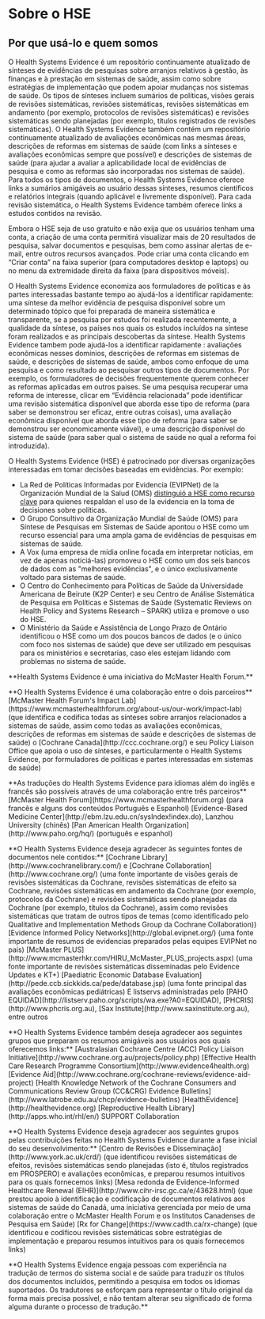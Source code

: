 # Sobre o HSE

## Por que usá-lo e quem somos

O Health Systems Evidence é um repositório continuamente atualizado de sínteses de evidências de pesquisas sobre arranjos relativos à gestão, às finanças e à prestação em sistemas de saúde, assim como sobre estratégias de implementação que podem apoiar mudanças nos sistemas de saúde. Os tipos de sínteses incluem sumários de políticas, visões gerais de revisões sistemáticas, revisões sistemáticas, revisões sistemáticas em andamento (por exemplo, protocolos de revisões sistemáticas) e revisões sistemáticas sendo planejadas (por exemplo, títulos registrados de revisões sistemáticas). O Health Systems Evidence também contém um repositório continuamente atualizado de avaliações econômicas nas mesmas áreas, descrições de reformas em sistemas de saúde (com links a sínteses e avaliações econômicas sempre que possível) e descrições de sistemas de saúde (para ajudar a avaliar a aplicabilidade local de evidências de pesquisa e como as reformas são incorporadas nos sistemas de saúde). Para todos os tipos de documentos, o Health Systems Evidence oferece links a sumários amigáveis ao usuário dessas sínteses, resumos científicos e relatórios integrais (quando aplicável e livremente disponível). Para cada revisão sistemática, o Health Systems Evidence também oferece links a estudos contidos na revisão.

Embora o HSE seja de uso gratuito e não exija que os usuários tenham uma conta, a criação de uma conta permitirá visualizar mais de 20 resultados de pesquisa, salvar documentos e pesquisas, bem como assinar alertas de e-mail, entre outros recursos avançados. Pode criar uma conta clicando em “Criar conta” na faixa superior (para computadores desktop e laptops) ou no menu da extremidade direita da faixa (para dispositivos móveis).

O Health Systems Evidence economiza aos formuladores de políticas e às partes interessadas bastante tempo ao ajudá-los a identificar rapidamente: uma síntese da melhor evidência de pesquisa disponível sobre um determinado tópico que foi preparada de maneira sistemática e transparente, se a pesquisa por estudos foi realizada recentemente, a qualidade da síntese, os países nos quais os estudos incluídos na síntese foram realizados e as principais descobertas da síntese. Health Systems Evidence tambem pode ajudá-los a identificar rapidamente : avaliações econômicas nesses domínios, descrições de reformas em sistemas de saúde, e descrições de sistemas de saúde, ambos como enfoque de uma pesquisa e como resultado ao pesquisar outros tipos de documentos. Por exemplo, os formuladores de decisões frequentemente querem conhecer as reformas aplicadas em outros paises. Se uma pesquisa recuperar uma reforma de interesse, clicar em “Evidência relacionada” pode identificar uma revisão sistemática disponível que aborda esse tipo de reforma (para saber se demonstrou ser eficaz, entre outras coisas), uma avaliação econômica disponível que aborda esse tipo de reforma (para saber se demonstrou ser economicamente viável), e uma descrição disponível do sistema de saúde (para saber qual o sistema de saúde no qual a reforma foi introduzida).

O Health Systems Evidence (HSE) é patrocinado por diversas organizações interessadas em tomar decisões baseadas em evidências. Por exemplo:

- La Red de Políticas Informadas por Evidencia (EVIPNet) de la Organización Mundial de la Salud (OMS) [distinguió a HSE como recurso clave](https://www.who.int/evidence/resources/en/) para quienes respaldan el uso de la evidencia en la toma de decisiones sobre políticas.
- O Grupo Consultivo da Organização Mundial de Saúde (OMS) para Síntese de Pesquisas em Sistemas de Saúde apontou o HSE como um recurso essencial para uma ampla gama de evidências de pesquisas em sistemas de saúde.
- A Vox (uma empresa de mídia online focada em interpretar notícias, em vez de apenas noticiá-las) promoveu o HSE como um dos seis bancos de dados com as "melhores evidências", e o único exclusivamente voltado para sistemas de saúde.
- O Centro do Conhecimento para Políticas de Saúde da Universidade Americana de Beirute (K2P Center) e seu Centro de Análise Sistemática de Pesquisa em Políticas e Sistemas de Saúde (Systematic Reviews on Health Policy and Systems Research – SPARK) utiliza e promove o uso do HSE.
- O Ministério da Saúde e Assistência de Longo Prazo de Ontário identificou o HSE como um dos poucos bancos de dados (e o único com foco nos sistemas de saúde) que deve ser utilizado em pesquisas para os ministérios e secretarias, caso eles estejam lidando com problemas no sistema de saúde.

<footer>
  <p class="text-center">**Health Systems Evidence é uma iniciativa do McMaster Health Forum.**</p>
  <p class="text-center">**O Health Systems Evidence é uma colaboração entre o dois parceiros**  
  [McMaster Health Forum's Impact Lab](https://www.mcmasterhealthforum.org/about-us/our-work/impact-lab) (que identifica e codifica todas as sínteses sobre arranjos relacionados a sistemas de saúde, assim como todas as avaliações econômicas, descrições de reformas em sistemas de saúde e descrições de sistemas de saúde)  
  o [Cochrane Canada](http://ccc.cochrane.org/) e seu Policy Liaison Office que apoia o uso de sínteses, e particularmente o Health Systems Evidence, por formuladores de políticas e partes interessadas em sistemas de saúde)</p>

  <p class="text-center">**As traduções do Health Systems Evidence para idiomas além do inglês e francês são possíveis através de uma colaboração entre três parceiros**  
  [McMaster Health Forum](https://www.mcmasterhealthforum.org) (para francês e alguns dos conteúdos Português e Espanhol)  
  [Evidence-Based Medicine Center](http://ebm.lzu.edu.cn/sysIndex!index.do), Lanzhou University (chinês)  
  [Pan American Health Organization](http://www.paho.org/hq/) (português e espanhol)</p>

  <p class="text-center">**O Health Systems Evidence deseja agradecer às seguintes fontes de documentos nele contidos:**  
  [Cochrane Library](http://www.cochranelibrary.com/) e [Cochrane Collaboration](http://www.cochrane.org/) (uma fonte importante de visões gerais de revisões sistemáticas da Cochrane, revisões sistemáticas de efeito sa Cochrane, revisões sistemáticas em andamento da Cochrane (por exemplo, protocolos da Cochrane) e revisões sistemáticas sendo planejadas da Cochrane (por exemplo, títulos da Cochrane), assim como revisões sistemáticas que tratam de outros tipos de temas (como identificado pelo Qualitative and Implementation Methods Group da Cochrane Collaboration))  
  [Evidence Informed Policy Networks](http://global.evipnet.org/) (uma fonte importante de resumos de evidencias preparados pelas equipes EVIPNet no país)  
  [McMaster PLUS](http://www.mcmasterhkr.com/HIRU_McMaster_PLUS_projects.aspx) (uma fonte importante de revisões sistemáticas disseminadas pelo Evidence Updates e KT+)  
  [Paediatric Economic Database Evaluation](http://pede.ccb.sickkids.ca/pede/database.jsp) (uma fonte principal das avaliações econômicas pediátricas)  
  E listservs administradas pelo [PAHO EQUIDAD](http://listserv.paho.org/scripts/wa.exe?A0=EQUIDAD), [PHCRIS](http://www.phcris.org.au), [Sax Institute](http://www.saxinstitute.org.au), entre outros</p>

  <p class="text-center">**O Health Systems Evidence também deseja agradecer aos seguintes grupos que preparam os resumos amigáveis aos usuários aos quais oferecemos links:**  
  [Australasian Cochrane Centre (ACC) Policy Liaison Initiative](http://www.cochrane.org.au/projects/policy.php)  
  [Effective Health Care Research Programme Consortium](http://www.evidence4health.org)  
  [Evidence Aid](http://www.cochrane.org/cochrane-reviews/evidence-aid-project)  
  [Health Knowledge Network of the Cochrane Consumers and Communications Review Group (CC&CRG) Evidence Bulletins](http://www.latrobe.edu.au/chcp/evidence-bulletins)  
  [HealthEvidence](http://healthevidence.org)  
  [Reproductive Health Library](http://apps.who.int/rhl/en/)  
  SUPPORT Collaboration</p>

  <p>**O Health Systems Evidence deseja agradecer aos seguintes grupos pelas contribuições feitas no Health Systems Evidence durante a fase inicial do seu desenvolvimento:**  
  [Centro de Revisões e Disseminação](http://www.york.ac.uk/crd/)  
  (que identificou revisões sistemáticas de efeitos, revisões sistemáticas sendo planejadas (isto é, títulos registrados em PROSPERO) e avaliações econômicas, e preparou resumos intuitivos para os quais fornecemos links)  
  [Mesa redonda de Evidence-Informed Healthcare Renewal (EIHR)](http://www.cihr-irsc.gc.ca/e/43628.html)  
  (que prestou apoio à identificação e codificação de documentos relativos aos sistemas de saúde do Canadá, uma iniciativa gerenciada por meio de uma colaboração entre o McMaster Health Forum e os Institutos Canadenses de Pesquisa em Saúde)  
  [Rx for Change](https://www.cadth.ca/rx-change)  
  (que identificou e codificou revisões sistemáticas sobre estratégias de implementação e preparou resumos intuitivos para os quais fornecemos links)
  </p>
  <p class="text-center">**O Health Systems Evidence engaja pessoas com experiência na tradução de termos do sistema social e de saúde para traduzir os títulos dos documentos incluídos, permitindo a pesquisa em todos os idiomas suportados. Os tradutores se esforçam para representar o título original da forma mais precisa possível, e não tentam alterar seu significado de forma alguma durante o processo de tradução.**</p>
</footer>
